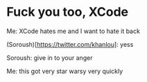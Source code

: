 # Fuck you too, XCode

Me: XCode hates me and I want to hate it back

(Soroush)[https://twitter.com/khanlou]: yess

Soroush: give in to your anger

Me: this got very star warsy very quickly
